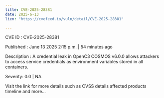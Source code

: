 ```yaml
---
title: CVE-2025-28381
date: 2025-6-13
lien: "https://cvefeed.io/vuln/detail/CVE-2025-28381"

---
```


CVE ID : CVE-2025-28381

Published :  June 13
2025
2:15 p.m. | 54 minutes ago

Description : A credential leak in OpenC3 COSMOS v6.0.0 allows attackers to access service credentials as environment variables stored in all containers.

Severity: 0.0 | NA

Visit the link for more details
such as CVSS details
affected products
timeline
and more...

